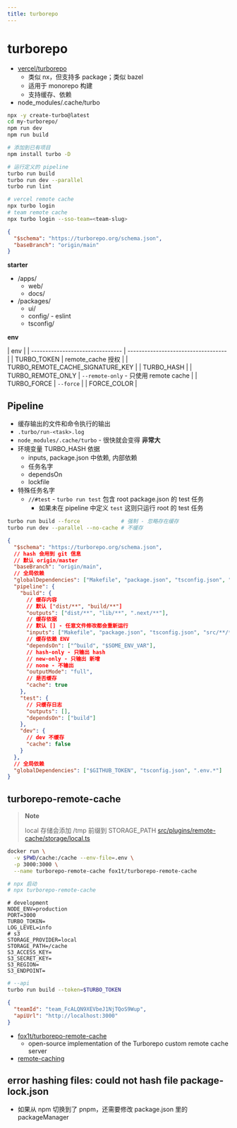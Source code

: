 ```yaml
---
title: turborepo
---
```


# turborepo

- [vercel/turborepo](https://github.com/vercel/turborepo)
  - 类似 nx，但支持多 package；类似 bazel
  - 适用于 monorepo 构建
  - 支持缓存、依赖
- node_modules/.cache/turbo

```bash
npx -y create-turbo@latest
cd my-turborepo/
npm run dev
npm run build

# 添加到已有项目
npm install turbo -D

# 运行定义的 pipeline
turbo run build
turbo run dev --parallel
turbo run lint

# vercel remote cache
npx turbo login
# team remote cache
npx turbo login --sso-team=<team-slug>
```

```json title="turbo.json"
{
  "$schema": "https://turborepo.org/schema.json",
  "baseBranch": "origin/main"
}
```

**starter**

- /apps/
  - web/
  - docs/
- /packages/
  - ui/
  - config/ - eslint
  - tsconfig/

**env**

| env                              |
| -------------------------------- | ----------------------------------- |
| TURBO_TOKEN                      | remote_cache 授权                   |
| TURBO_REMOTE_CACHE_SIGNATURE_KEY |
| TURBO_HASH                       |
| TURBO_REMOTE_ONLY                | `--remote-only` - 只使用 remote cache |
| TURBO_FORCE                      | `--force`                           |
| FORCE_COLOR                      |

## Pipeline

- 缓存输出的文件和命令执行的输出
- `.turbo/run-<task>.log`
- `node_modules/.cache/turbo` - 很快就会变得 **非常大**
- 环境变量 TURBO_HASH 依据
  - inputs, package.json 中依赖, 内部依赖
  - 任务名字
  - dependsOn
  - lockfile
- 特殊任务名字
  - `//#test` - `turbo run test` 包含 root package.json 的 test 任务
    - 如果未在 pipeline 中定义 `test` 这则只运行 root 的 test 任务

```bash
turbo run build --force             # 强制 - 忽略存在缓存
turbo run dev --parallel --no-cache # 不缓存
```

```json
{
  "$schema": "https://turborepo.org/schema.json",
  // hash 会用到 git 信息
  // 默认 origin/master
  "baseBranch": "origin/main",
  // 全局依赖
  "globalDependencies": ["Makefile", "package.json", "tsconfig.json", ".env"],
  "pipeline": {
    "build": {
      // 缓存内容
      // 默认 ["dist/**", "build/**"]
      "outputs": ["dist/**", "lib/**", ".next/**"],
      // 缓存依据
      // 默认 [] - 任意文件修改都会重新运行
      "inputs": ["Makefile", "package.json", "tsconfig.json", "src/**/*.ts", "src/**/*.tsx", "src/**/*.css"],
      // 缓存依赖 ENV
      "dependsOn": ["^build", "$SOME_ENV_VAR"],
      // hash-only - 只输出 hash
      // new-only - 只输出 新增
      // none - 不输出
      "outputMode": "full",
      // 是否缓存
      "cache": true
    },
    "test": {
      // 只缓存日志
      "outputs": [],
      "dependsOn": ["build"]
    },
    "dev": {
      // dev 不缓存
      "cache": false
    }
  },
  // 全局依赖
  "globalDependencies": ["$GITHUB_TOKEN", "tsconfig.json", ".env.*"]
}
```

## turborepo-remote-cache

> **Note**
>
> local 存储会添加 /tmp 前缀到 STORAGE_PATH [src/plugins/remote-cache/storage/local.ts](https://github.com/fox1t/turborepo-remote-cache/blob/main/src/plugins/remote-cache/storage/local.ts)

```bash
docker run \
  -v $PWD/cache:/cache --env-file=.env \
  -p 3000:3000 \
  --name turborepo-remote-cache fox1t/turborepo-remote-cache

# npx 启动
# npx turborepo-remote-cache
```

```env
# development
NODE_ENV=production
PORT=3000
TURBO_TOKEN=
LOG_LEVEL=info
# s3
STORAGE_PROVIDER=local
STORAGE_PATH=/cache
S3_ACCESS_KEY=
S3_SECRET_KEY=
S3_REGION=
S3_ENDPOINT=
```

```bash
# --api
turbo run build --token=$TURBO_TOKEN
```

```json title=".turbo/config.json"
{
  "teamId": "team_FcALQN9XEVbeJ1NjTQoS9Wup",
  "apiUrl": "http://localhost:3000"
}
```

- [fox1t/turborepo-remote-cache](https://github.com/fox1t/turborepo-remote-cache)
  - open-source implementation of the Turborepo custom remote cache server
- [remote-caching](https://turborepo.org/docs/core-concepts/remote-caching)

## error hashing files: could not hash file package-lock.json

- 如果从 npm 切换到了 pnpm，还需要修改 package.json 里的 packageManager
